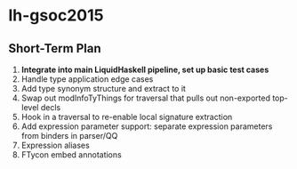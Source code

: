 # lh-gsoc2015

## Short-Term Plan

 1. **Integrate into main LiquidHaskell pipeline, set up basic test cases**
 1. Handle type application edge cases
 1. Add type synonym structure and extract to it
 1. Swap out modInfoTyThings for traversal that pulls out non-exported
    top-level decls
 1. Hook in a traversal to re-enable local signature extraction
 1. Add expression parameter support: separate expression parameters from
    binders in parser/QQ
 1. Expression aliases
 1. FTycon embed annotations

